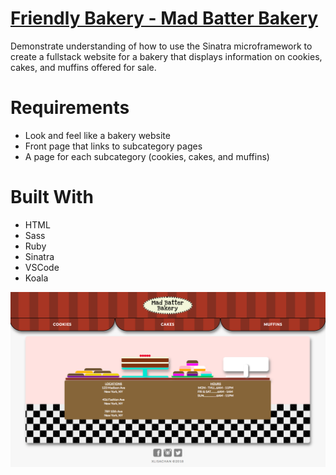 

# <a href="https://madhatterbakery.herokuapp.com/">Friendly Bakery - Mad Batter Bakery</a>
Demonstrate understanding of how to use the Sinatra microframework to create a fullstack website for a bakery that displays information on cookies, cakes, and muffins offered for sale.

# Requirements
* Look and feel like a bakery website
* Front page that links to subcategory pages
* A page for each subcategory (cookies, cakes, and muffins)

# Built With
* HTML
* Sass
* Ruby
* Sinatra
* VSCode
* Koala

<img src="https://raw.githubusercontent.com/xlisachan/FriendlyBakery/master/public/images/Screen%20Shot%20of%20front%20page.png"/>
